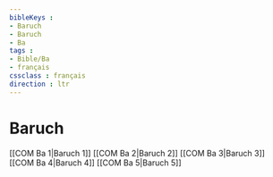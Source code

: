```yaml
---
bibleKeys : 
- Baruch
- Baruch
- Ba
tags : 
- Bible/Ba
- français
cssclass : français
direction : ltr
---
```


# Baruch

[[COM Ba 1|Baruch 1]]
[[COM Ba 2|Baruch 2]]
[[COM Ba 3|Baruch 3]]
[[COM Ba 4|Baruch 4]]
[[COM Ba 5|Baruch 5]]
